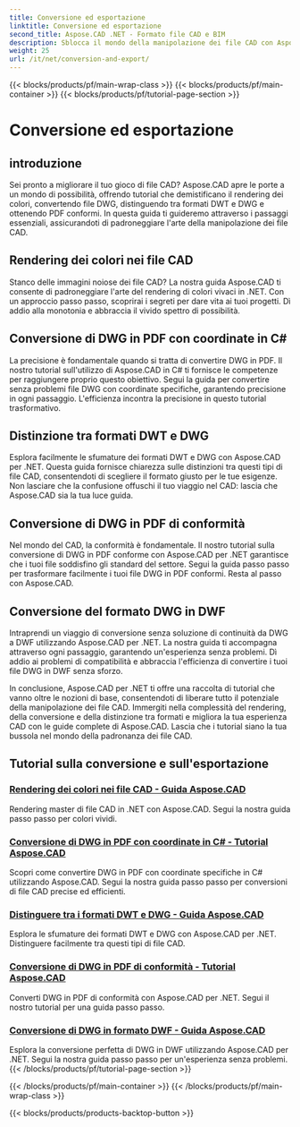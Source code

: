 ```yaml
---
title: Conversione ed esportazione
linktitle: Conversione ed esportazione
second_title: Aspose.CAD .NET - Formato file CAD e BIM
description: Sblocca il mondo della manipolazione dei file CAD con Aspose.CAD! Impara a eseguire il rendering di colori vivaci e a convertire file DWG. Immergiti nei formati DWT e DWG per risultati precisi.
weight: 25
url: /it/net/conversion-and-export/
---
```


{{< blocks/products/pf/main-wrap-class >}}
{{< blocks/products/pf/main-container >}}
{{< blocks/products/pf/tutorial-page-section >}}

# Conversione ed esportazione



## introduzione

Sei pronto a migliorare il tuo gioco di file CAD? Aspose.CAD apre le porte a un mondo di possibilità, offrendo tutorial che demistificano il rendering dei colori, convertendo file DWG, distinguendo tra formati DWT e DWG e ottenendo PDF conformi. In questa guida ti guideremo attraverso i passaggi essenziali, assicurandoti di padroneggiare l'arte della manipolazione dei file CAD.

## Rendering dei colori nei file CAD

Stanco delle immagini noiose dei file CAD? La nostra guida Aspose.CAD ti consente di padroneggiare l'arte del rendering di colori vivaci in .NET. Con un approccio passo passo, scoprirai i segreti per dare vita ai tuoi progetti. Dì addio alla monotonia e abbraccia il vivido spettro di possibilità.

## Conversione di DWG in PDF con coordinate in C#

La precisione è fondamentale quando si tratta di convertire DWG in PDF. Il nostro tutorial sull'utilizzo di Aspose.CAD in C# ti fornisce le competenze per raggiungere proprio questo obiettivo. Segui la guida per convertire senza problemi file DWG con coordinate specifiche, garantendo precisione in ogni passaggio. L'efficienza incontra la precisione in questo tutorial trasformativo.

## Distinzione tra formati DWT e DWG

Esplora facilmente le sfumature dei formati DWT e DWG con Aspose.CAD per .NET. Questa guida fornisce chiarezza sulle distinzioni tra questi tipi di file CAD, consentendoti di scegliere il formato giusto per le tue esigenze. Non lasciare che la confusione offuschi il tuo viaggio nel CAD: lascia che Aspose.CAD sia la tua luce guida.

## Conversione di DWG in PDF di conformità

Nel mondo del CAD, la conformità è fondamentale. Il nostro tutorial sulla conversione di DWG in PDF conforme con Aspose.CAD per .NET garantisce che i tuoi file soddisfino gli standard del settore. Segui la guida passo passo per trasformare facilmente i tuoi file DWG in PDF conformi. Resta al passo con Aspose.CAD.

## Conversione del formato DWG in DWF

Intraprendi un viaggio di conversione senza soluzione di continuità da DWG a DWF utilizzando Aspose.CAD per .NET. La nostra guida ti accompagna attraverso ogni passaggio, garantendo un'esperienza senza problemi. Dì addio ai problemi di compatibilità e abbraccia l'efficienza di convertire i tuoi file DWG in DWF senza sforzo.

In conclusione, Aspose.CAD per .NET ti offre una raccolta di tutorial che vanno oltre le nozioni di base, consentendoti di liberare tutto il potenziale della manipolazione dei file CAD. Immergiti nella complessità del rendering, della conversione e della distinzione tra formati e migliora la tua esperienza CAD con le guide complete di Aspose.CAD. Lascia che i tutorial siano la tua bussola nel mondo della padronanza dei file CAD.
## Tutorial sulla conversione e sull'esportazione
### [Rendering dei colori nei file CAD - Guida Aspose.CAD](./rendering-colors-in-cad-files/)
Rendering master di file CAD in .NET con Aspose.CAD. Segui la nostra guida passo passo per colori vividi.
### [Conversione di DWG in PDF con coordinate in C# - Tutorial Aspose.CAD](./converting-dwg-to-pdf-with-coordinates/)
Scopri come convertire DWG in PDF con coordinate specifiche in C# utilizzando Aspose.CAD. Segui la nostra guida passo passo per conversioni di file CAD precise ed efficienti.
### [Distinguere tra i formati DWT e DWG - Guida Aspose.CAD](./distinguishing-between-dwt-and-dwg-formats/)
Esplora le sfumature dei formati DWT e DWG con Aspose.CAD per .NET. Distinguere facilmente tra questi tipi di file CAD.
### [Conversione di DWG in PDF di conformità - Tutorial Aspose.CAD](./converting-dwg-to-compliance-pdf/)
Converti DWG in PDF di conformità con Aspose.CAD per .NET. Segui il nostro tutorial per una guida passo passo.
### [Conversione di DWG in formato DWF - Guida Aspose.CAD](./converting-dwg-to-dwf/)
Esplora la conversione perfetta di DWG in DWF utilizzando Aspose.CAD per .NET. Segui la nostra guida passo passo per un'esperienza senza problemi.
{{< /blocks/products/pf/tutorial-page-section >}}

{{< /blocks/products/pf/main-container >}}
{{< /blocks/products/pf/main-wrap-class >}}

{{< blocks/products/products-backtop-button >}}
